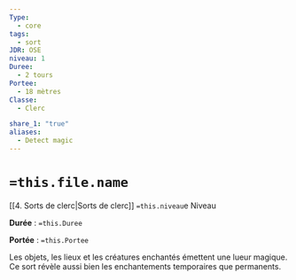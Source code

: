 ```yaml
---
Type:
  - core
tags:
  - sort
JDR: OSE
niveau: 1
Duree:
  - 2 tours
Portee:
  - 18 mètres
Classe:
  - Clerc

share_1: "true"
aliases:
  - Detect magic
---
```

# `=this.file.name`  

[[4. Sorts de clerc|Sorts de clerc]] `=this.niveau`e Niveau

**Durée** : `=this.Duree`

**Portée** : `=this.Portee`

Les objets, les lieux et les créatures enchantés émettent une lueur magique. Ce sort révèle aussi bien les enchantements temporaires que permanents.
